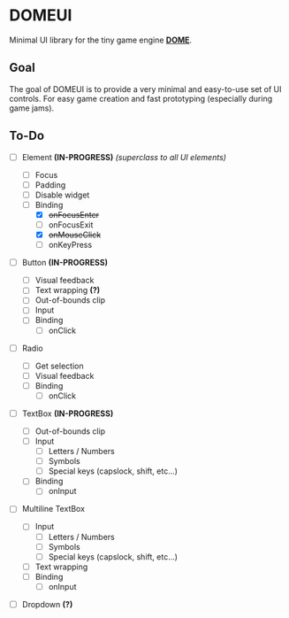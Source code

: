 # DOMEUI
Minimal UI library for the tiny game engine **[DOME](https://github.com/domeengine/dome)**.

## Goal
The goal of DOMEUI is to provide a very minimal and easy-to-use set of UI controls.
For easy game creation and fast prototyping (especially during game jams).

## To-Do
- [ ] Element **(IN-PROGRESS)** _(superclass to all UI elements)_
  - [ ] Focus
  - [ ] Padding
  - [ ] Disable widget
  - [ ] Binding
    - [x] ~~onFocusEnter~~
    - [ ] onFocusExit
    - [x] ~~onMouseClick~~
    - [ ] onKeyPress
- [ ] Button **(IN-PROGRESS)**
  - [ ] Visual feedback
  - [ ] Text wrapping **(?)**
  - [ ] Out-of-bounds clip
  - [ ] Input
  - [ ] Binding
    - [ ] onClick
- [ ] Radio
  - [ ] Get selection
  - [ ] Visual feedback
  - [ ] Binding
    - [ ] onClick
- [ ] TextBox **(IN-PROGRESS)**
  - [ ] Out-of-bounds clip
  - [ ] Input
    - [ ] Letters / Numbers
    - [ ] Symbols
    - [ ] Special keys (capslock, shift, etc...)
  - [ ] Binding
    - [ ] onInput
- [ ] Multiline TextBox
  - [ ] Input
    - [ ] Letters / Numbers
    - [ ] Symbols
    - [ ] Special keys (capslock, shift, etc...)
  - [ ] Text wrapping
  - [ ] Binding
    - [ ] onInput
- [ ] Dropdown **(?)**

